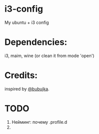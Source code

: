 # i3-config
My ubuntu + i3 config

# Dependencies:
i3, maim, wine (or clean it from mode 'open')

# Credits:

inspired by [@bubujka](https://github.com/Bubujka/bu.bin).


# TODO

1) Нейминг: почему .profile.d
2)

